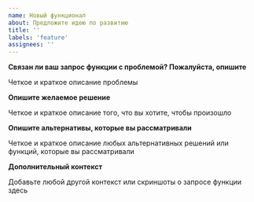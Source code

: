 ```yaml
---
name: Новый функционал
about: Предложите идею по развитию
title: ''
labels: 'feature'
assignees: ''
---
```


**Связан ли ваш запрос функции с проблемой? Пожалуйста, опишите**

Четкое и краткое описание проблемы

**Опишите желаемое решение**

Четкое и краткое описание того, что вы хотите, чтобы произошло

**Опишите альтернативы, которые вы рассматривали**

Четкое и краткое описание любых альтернативных решений или функций, которые вы рассматривали

**Дополнительный контекст**

Добавьте любой другой контекст или скриншоты о запросе функции здесь
